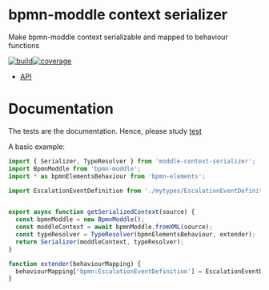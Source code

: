 bpmn-moddle context serializer
==============================

Make bpmn-moddle context serializable and mapped to behaviour functions

[![build](https://github.com/paed01/moddle-context-serializer/actions/workflows/build.yaml/badge.svg)](https://github.com/paed01/moddle-context-serializer/actions/workflows/build.yaml)[![coverage](https://coveralls.io/repos/github/paed01/moddle-context-serializer/badge.svg?branch=master)](https://coveralls.io/github/paed01/moddle-context-serializer?branch=master)

- [API](/API.md)

# Documentation

The tests are the documentation. Hence, please study [test](/test/serializer-test.js)

A basic example:
```js
import { Serializer, TypeResolver } from 'moddle-context-serializer';
import BpmnModdle from 'bpmn-moddle';
import * as bpmnElementsBehaviour from 'bpmn-elements';

import EscalationEventDefinition from './mytypes/EscalationEventDefinition';


export async function getSerializedContext(source) {
  const bpmnModdle = new BpmnModdle();
  const moddleContext = await bpmnModdle.fromXML(source);
  const typeResolver = TypeResolver(bpmnElementsBehaviour, extender);
  return Serializer(moddleContext, typeResolver);
}

function extender(behaviourMapping) {
  behaviourMapping['bpmn:EscalationEventDefinition'] = EscalationEventDefinition;
}
```
